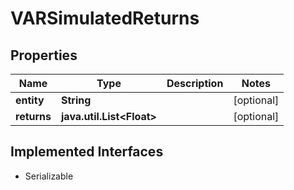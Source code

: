 

# VARSimulatedReturns


## Properties

Name | Type | Description | Notes
------------ | ------------- | ------------- | -------------
**entity** | **String** |  |  [optional]
**returns** | **java.util.List&lt;Float&gt;** |  |  [optional]


## Implemented Interfaces

* Serializable


